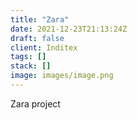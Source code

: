 ```yaml
---
title: "Zara"
date: 2021-12-23T21:13:24Z
draft: false
client: Inditex
tags: []
stack: []
image: images/image.png
---
```


Zara project
